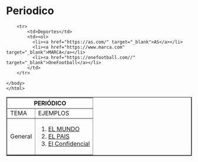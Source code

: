 # Periodico
<!DOCTYPE HTML>
<html>
	<head>
		<title>TABLA</title>
	</head>
	<body>
	<table border=2>
		<th colspan=2>PERIÓDICO</th>
		<tr>
			<td>TEMA</td>
			<td>EJEMPLOS</td>
		</tr>
		<tr>
			<td>General</td>
			<td><ol>
			  <li><a href="https://www.elmundo.es/" target="_blank">EL MUNDO</a></li>
			  <li><a href="https://elpais.com/" target="_blank">EL PAIS</a></li>
			  <li><a href="https://www.elconfidencial.com/" target="_blank">El Confidencial</a></li>
			</td>
		</tr>
		
		<tr>
			<td>Deportes</td>
			<td><ol>
			  <li><a href="https://as.com/" target="_blank">AS</a></li>
			  <li><a href="https://www.marca.com" target="_blank">MARCA</a></li>
			  <li><a href="https://onefootball.com//" target="_blank">OneFootball</a></li>
			</td>
		</tr>
		
	</body>
	</html>
